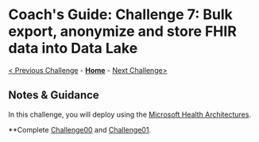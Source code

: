 # Coach's Guide: Challenge 7: Bulk export, anonymize and store FHIR data into Data Lake

[< Previous Challenge](./Solution06.md) - **[Home](./readme.md)** - [Next Challenge>](./Solution08.md)

## Notes & Guidance

In this challenge, you will deploy using the [Microsoft Health Architectures](https://github.com/microsoft/health-architectures/tree/master/Research-and-Analytics/FHIRExportwithAnonymization).

**Complete [Challenge00](./Solution00.md) and [Challenge01](./Solution01.md).

